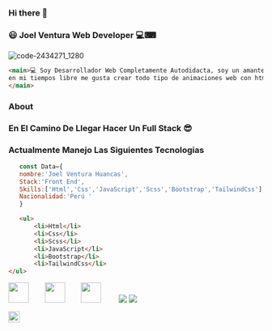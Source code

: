 ### Hi there 👋

### 😃 Joel Ventura Web Developer 💻⌨


![code-2434271_1280](https://user-images.githubusercontent.com/48741834/100899127-7c946600-348f-11eb-95b5-da695b20dfc5.jpg)
```html
<main>💻 Soy Desarrollador Web Completamente Autodidacta, soy un amante de la tecnologia, 
en mi tiempos libre me gusta crear todo tipo de animaciones web con html, css & JavaScript 
</main>
```
### About
### En El Camino De Llegar Hacer Un Full Stack 😎

### Actualmente Manejo Las Siguientes Tecnologias 
```js
   const Data={
   nombre:'Joel Ventura Huancas',
   Stack:'Front End',
   Skills:['Html','Css','JavaScript','Scss','Bootstrap','TailwindCss'],
   Nacionalidad:'Perú '
   }
```
```html
   <ul>
       <li>Html</li>
       <li>Css</li>
       <li>Scss</li>  
       <li>JavaScript</li>  
       <li>Bootstrap</li>
       <li>TailwindCss</li>
</ul>
```

<img src="https://devicons.github.io/devicon/devicon.git/icons/html5/html5-plain.svg" width="40px">&nbsp;&nbsp;&nbsp;&nbsp;&nbsp;&nbsp;&nbsp;&nbsp;<img src="https://devicons.github.io/devicon/devicon.git/icons/css3/css3-plain.svg" width="40px">&nbsp;&nbsp;&nbsp;&nbsp;&nbsp;&nbsp;&nbsp;&nbsp;<img src="https://devicons.github.io/devicon/devicon.git/icons/javascript/javascript-original.svg" width="40px">&nbsp;&nbsp;&nbsp;&nbsp;&nbsp;&nbsp;&nbsp;&nbsp;
<img src="https://img.shields.io/badge/-Visual%20Studio%20Code-23A9F2?style=flat-square&logo=Visual%20Studio%20Code&logoColor=white"/>
 <img src="https://img.shields.io/badge/-Github-181717?style=flat-square&logo=GitHub&logoColor=white"/>
 
<a href="https://www.instagram.com/joelkelvinvh/">
  <img align="left" alt="Abhishek's Instagram" width="22px" src="https://cdn.jsdelivr.net/npm/simple-icons@v3/icons/instagram.svg" />
</a>
<!--
**Kelvin-Joel/kelvin-Joel** is a ✨ _special_ ✨ repository because its `README.md` (this file) appears on your GitHub profile.

Here are some ideas to get you started:

- 🔭 I’m currently working on ...
- 🌱 I’m currently learning ...
- 👯 I’m looking to collaborate on ...
- 🤔 I’m looking for help with ...
- 💬 Ask me about ...
- 📫 How to reach me: ...
- 😄 Pronouns: ...
- ⚡ Fun fact: ...
-->
